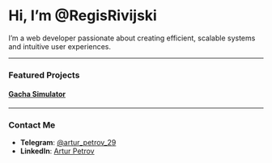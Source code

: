 # Hi, I’m @RegisRivijski

I’m a web developer passionate about creating efficient, scalable systems and intuitive user experiences.  

---

### **Featured Projects**

#### **[Gacha Simulator](https://t.me/genshinGachaSimulatorEnBot)**  

---

### **Contact Me**
- **Telegram**: [@artur_petrov_29](https://t.me/artur_petrov_29)  
- **LinkedIn**: [Artur Petrov](https://www.linkedin.com/in/artur-petrov-a28818211/)  

